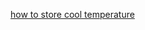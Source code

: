 [how to store cool temperature](https://mobilityengineeringtech.com/component/content/article/40602-how-to-store-liquid-hydrogen-for-zero-emission-flight)
